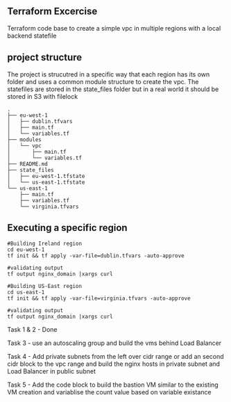 ## Terraform Excercise

Terraform code base to create a simple vpc in multiple regions with a local
backend statefile

## project structure
The project is strucutred in a specific way that each region has its own folder
and uses a common module structure to create the vpc. The statefiles are stored
in the state_files folder but in a real world it should be stored in S3 with
filelock

```
.
├── eu-west-1
│   ├── dublin.tfvars
│   ├── main.tf
│   └── variables.tf
├── modules
│   └── vpc
│       ├── main.tf
│       └── variables.tf
├── README.md
├── state_files
│   ├── eu-west-1.tfstate
│   └── us-east-1.tfstate
└── us-east-1
    ├── main.tf
    ├── variables.tf
    └── virginia.tfvars

```

## Executing a specific region
```
#Building Ireland region
cd eu-west-1
tf init && tf apply -var-file=dublin.tfvars -auto-approve

#validating output
tf output nginx_domain |xargs curl

#Building US-East region
cd us-east-1
tf init && tf apply -var-file=virginia.tfvars -auto-approve

#validating output
tf output nginx_domain |xargs curl
```

Task 1 & 2 - Done

Task 3 - use an autoscaling group and build the vms behind Load Balancer

Task 4 - Add private subnets from the left over cidr range or add an second cidr block to the vpc range and build the nginx hosts in private subnet and Load Balancer in public subnet

Task 5 - Add the code block to build the bastion VM similar to the existing VM creation and variablise the count value based on variable existance
